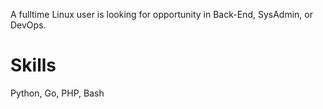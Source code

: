 A fulltime Linux user is looking for opportunity in Back-End, SysAdmin, or DevOps.

# Skills
Python, Go, PHP, Bash

